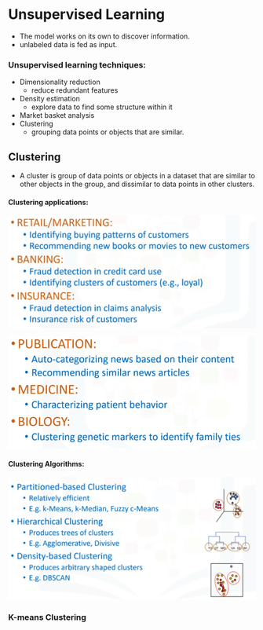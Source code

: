 # Unsupervised Learning

* The model works on its own to discover information.
* unlabeled data is fed as input.

### Unsupervised learning techniques:

* Dimensionality reduction
  * reduce redundant features
* Density estimation
  * explore data to find some structure within it
* Market basket analysis
* Clustering
  * grouping data points or objects that are similar.

## Clustering

* A cluster is group of data points or objects in a dataset that are similar to other objects in the group, and dissimilar to data points in other clusters.

#### Clustering applications:

![](../.gitbook/assets/image%20%2833%29.png)

![](../.gitbook/assets/image%20%2837%29.png)

#### Clustering Algorithms:

![](../.gitbook/assets/image%20%2834%29.png)

### K-means Clustering



